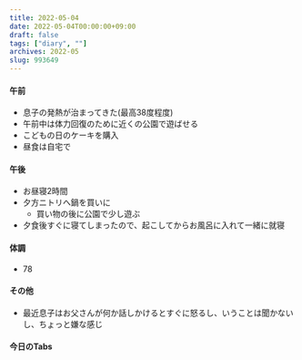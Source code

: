```yaml
---
title: 2022-05-04
date: 2022-05-04T00:00:00+09:00
draft: false
tags: ["diary", ""]
archives: 2022-05
slug: 993649
---
```

#### 午前
- 息子の発熱が治まってきた(最高38度程度)
- 午前中は体力回復のために近くの公園で遊ばせる
- こどもの日のケーキを購入
- 昼食は自宅で
#### 午後
- お昼寝2時間
- 夕方ニトリへ鍋を買いに
  - 買い物の後に公園で少し遊ぶ
- 夕食後すぐに寝てしまったので、起こしてからお風呂に入れて一緒に就寝
#### 体調
- 78
#### その他
- 最近息子はお父さんが何か話しかけるとすぐに怒るし、いうことは聞かないし、ちょっと嫌な感じ
#### 今日のTabs